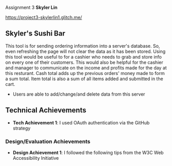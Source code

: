 Assignment 3 
**Skyler Lin**

https://project3-skylerlin1.glitch.me/


## Skyler's Sushi Bar
This tool is for sending ordering information into a server's database. So, even refreshing the page will not clear the data as it has been stored. Using this tool would be useful to for a cashier who needs to grab and store info on every one of their customers. This would also be helpful for the cashier and manager to communicate on the income and profits made for the day at this resturant. Cash total adds up the previous orders' money made to form a sum total. Item total is also a sum of all items added and submitted in the cart. 

- Users are able to add/change/and delete data from this server


## Technical Achievements
- **Tech Achievement 1**: I used OAuth authentication via the GitHub strategy


### Design/Evaluation Achievements
- **Design Achievement 1**: I followed the following tips from the W3C Web Accessibility Initiative


